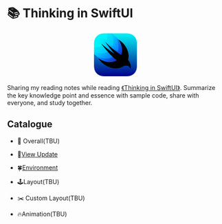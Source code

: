 📚 Thinking in SwiftUI 
============

<div align="center">
    <img src="swiftui-96x96_2x.png" width="100px">
</div>


Sharing my reading notes while reading [《Thinking in SwiftUI》](https://www.objc.io/books/thinking-in-swiftui/). Summarize the key knowledge point and essence with sample code, share with everyone, and study together.


## Catalogue

- 📖 Overall(TBU)

- 🔨[View Update ](https://github.com/Dirtymac/thinking-in-swiftui-exercises/tree/master/Chapter2-View%20Update)

- 🍀[Environment ]()

- 🕹Layout(TBU)

- ✂️ Custom Layout(TBU)

- 🔥Animation(TBU)